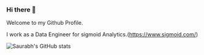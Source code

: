 ### Hi there 👋


Welcome to my Github Profile.

I work as a Data Engineer for sigmoid Analytics.(https://www.sigmoid.com/)


![Saurabh's GitHub stats](https://github-readme-stats.vercel.app/api?username=saurabhk-sigmoid&theme=gotham&show_icons=true)
